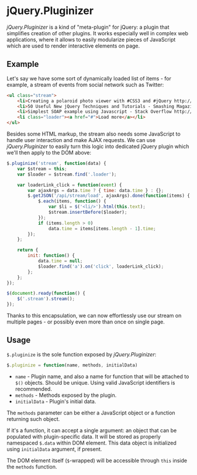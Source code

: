# jQuery.Pluginizer

_jQuery.Pluginizer_ is a kind of "meta-plugin" for jQuery: a plugin that simplifies creation of other plugins.
It works especially well in complex web applications, where it allows to easily modularize pieces of JavaScript
which are used to render interactive elements on page.

## Example

Let's say we have some sort of dynamically loaded list of items - for example, a stream of events from social network such as Twitter:

```html
<ul class="stream">
	<li>Creating a polaroid photo viewer with #CSS3 and #jQuery http://dld.bz/Czwu</li>
	<li>50 Useful New jQuery Techniques and Tutorials - Smashing Magazine http://bit.ly/rsQP11 #jquery</li>
	<li>Simplest SOAP example using Javascript - Stack Overflow http://bit.ly/mT2iyW #jQuery #javascript</li>
	<li class="loader"><a href="#">Load more</a></li>
</ul>
```
Besides some HTML markup, the stream also needs some JavaScript to handle user interaction and make AJAX requests.
We can use _jQuery.Pluginizer_ to easily turn this logic into dedicated jQuery plugin which we'll then
apply to the DOM above:

```javascript
$.pluginize('stream', function(data) {
	var $stream = this;
	var $loader = $stream.find('.loader');

	var loaderLink_click = function(event) {
		var ajaxArgs = data.time ? { time: data.time } : {};
		$.getJSON('/api/stream/load', ajaxArgs).done(function(items) {
			$.each(items, function() {
				var $li = $('<li/>').html(this.text);
				$stream.insertBefore($loader);
			});
			if (items.length > 0)
				data.time = items[items.length - 1].time;
		});
	};

	return {
		init: function() {
			data.time = null;
			$loader.find('a').on('click', loaderLink_click);
		};
	};
});

$(document).ready(function() {
	$('.stream').stream();
});
```
Thanks to this encapsulation, we can now effortlessly use our stream on multiple pages - or possibly even more
than once on single page.

## Usage

<code>$.pluginize</code> is the sole function exposed by _jQuery.Pluginizer_:

```javascript
$.pluginize = function(name, methods, initialData)
```
* <code>name</code> - Plugin name, and also a name for function that will be attached to <code>$()</code> objects.
                      Should be unique. Using valid JavaScript identifiers is recommended.
* <code>methods</code> - Methods exposed by the plugin.
* <code>initialData</code> - Plugin's initial data.

The <code>methods</code> parameter can be either a JavaScript object or a function returning such object.

If it's a function, it can accept a single argument: an object that can be populated with plugin-specific data.
It will be stored as properly namespaced <code>$.data</code> within DOM element. This data object is initialized
using <code>initialData</code> argument, if present.

The DOM element itself (<code>$</code>-wrapped) will be accessible through <code>this</code> inside the
<code>methods</code> function.
